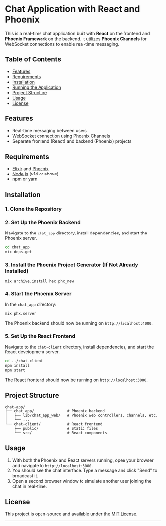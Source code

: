 # Chat Application with React and Phoenix

This is a real-time chat application built with **React** on the frontend and **Phoenix Framework** on the backend. It utilizes **Phoenix Channels** for WebSocket connections to enable real-time messaging.

## Table of Contents
- [Features](#features)
- [Requirements](#requirements)
- [Installation](#installation)
- [Running the Application](#running-the-application)
- [Project Structure](#project-structure)
- [Usage](#usage)
- [License](#license)

## Features
- Real-time messaging between users
- WebSocket connection using Phoenix Channels
- Separate frontend (React) and backend (Phoenix) projects

## Requirements
- [Elixir](https://elixir-lang.org/install.html) and [Phoenix](https://hexdocs.pm/phoenix/installation.html)
- [Node.js](https://nodejs.org/) (v14 or above)
- [npm](https://www.npmjs.com/) or [yarn](https://yarnpkg.com/)

## Installation

### 1. Clone the Repository

### 2. Set Up the Phoenix Backend

Navigate to the `chat_app` directory, install dependencies, and start the Phoenix server.

```bash
cd chat_app
mix deps.get
```

### 3. Install the Phoenix Project Generator (If Not Already Installed)

```bash
mix archive.install hex phx_new
```

### 4. Start the Phoenix Server

In the `chat_app` directory:
```bash
mix phx.server
```

The Phoenix backend should now be running on `http://localhost:4000`.

### 5. Set Up the React Frontend

Navigate to the `chat-client` directory, install dependencies, and start the React development server.

```bash
cd ../chat-client
npm install
npm start
```

The React frontend should now be running on `http://localhost:3000`.

## Project Structure

```
chat-app/
├── chat_app/               # Phoenix backend
│   ├── lib/chat_app_web/   # Phoenix web controllers, channels, etc.
│   └── ...
└── chat-client/            # React frontend
    ├── public/             # Static files
    └── src/                # React components
```

## Usage
1. With both the Phoenix and React servers running, open your browser and navigate to `http://localhost:3000`.
2. You should see the chat interface. Type a message and click "Send" to broadcast it.
3. Open a second browser window to simulate another user joining the chat in real-time.

## License
This project is open-source and available under the [MIT License](LICENSE).

---
